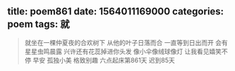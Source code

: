 title: poem861
date: 1564011169000
categories: poem
tags: 就
---
> 就坐在一棵仲夏夜的合欢树下
从他的叶子日落而合
一直等到日出而开
会有星星虫鸣晨露
兴许还有花蕊掉进你头发
像小伞像绒球像灯
让我看见嬉笑不停
早安
孤独小美
格致别趣
六点起床第861天 迟到85天